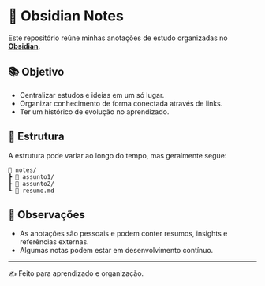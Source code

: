 # 📒 Obsidian Notes

Este repositório reúne minhas anotações de estudo organizadas no **[Obsidian](https://obsidian.md/)**.  

## 📚 Objetivo
- Centralizar estudos e ideias em um só lugar.  
- Organizar conhecimento de forma conectada através de links.  
- Ter um histórico de evolução no aprendizado.

## 📂 Estrutura
A estrutura pode variar ao longo do tempo, mas geralmente segue:
```
📂 notes/
┣ 📂 assunto1/
┣ 📂 assunto2/
┗ 📄 resumo.md
```
## 🔖 Observações
- As anotações são pessoais e podem conter resumos, insights e referências externas.  
- Algumas notas podem estar em desenvolvimento contínuo.  

---
✍️ Feito para aprendizado e organização.
